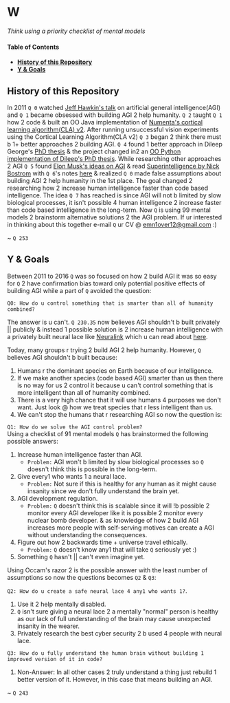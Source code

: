 # W

*Think using a priority checklist of mental models*  

#### Table of Contents
- **[History of this Repository](#history-of-this-repository)**
- **[Y & Goals](#y--goals)**

## History of this Repository

In 2011 `Q 0` watched [Jeff Hawkin's talk](https://www.ted.com/talks/jeff_hawkins_on_how_brain_science_will_change_computing) on artificial general intelligence(AGI) and `Q 1` became obsessed with building AGI 2 help humanity. `Q 2` taught `Q 1` how 2 code & built an OO Java implementation of [Numenta's cortical learning algorithm(CLA) v2](https://github.com/WalnutiQ/wAlnut/tree/MARK_II). After running unsuccessful vision experiments using the Cortical Learning Algorithm(CLA v2) `Q 3` began 2 think there must b 1+ better approaches 2 building AGI. `Q 4` found 1 better approach in Dileep George's [PhD thesis](https://github.com/WalnutiQ/papers/blob/master/Dileep_George_PGM/HowTheBrainMightWork.pdf) & the project changed in2 an [OO Python implementation of Dileep's PhD thesis](https://github.com/WalnutiQ/wAlnut/tree/MARK_III). While researching other approaches 2 AGI `Q 5` found [Elon Musk's ideas on AGI](https://youtu.be/h0962biiZa4)
& read [Superintelligence by Nick Bostrom](https://www.amazon.com/Superintelligence-Dangers-Strategies-Nick-Bostrom/dp/1501227742) with `Q 6`'s notes [here](https://github.com/WalnutiQ/wAlnut/issues/345) & realized `Q 0` made false assumptions about building AGI 2 help humanity in the 1st place. The goal changed 2 researching how 2 increase human 
intelligence faster than code based intelligence. The idea `Q 7` has reached is since AGI will not b limited by slow biological processes, it isn't possible 4 human intelligence 2 increase faster than code based intelligence in the long-term. Now `Q` is using 99 mental models 2 brainstorm alternative solutions 2 the AGI problem. If ur interested in thinking about this together e-mail `Q` ur CV @ emn1over12@gmail.com :)

~ `Q 253`

## Y & Goals
Between 2011 to 2016 `Q` was so focused on how 2 build AGI it was so easy for `Q` 2 have confirmation bias toward only potential positive effects of building AGI while a part of `Q` avoided the question:
  
`Q0: How do u control something that is smarter than all of humanity combined?`

The answer is u can't. `Q 230.35` now believes AGI shouldn't b built privately || publicly & instead 1 possible solution is 2 increase human intelligence with a privately built neural lace like [Neuralink](https://neuralink.com/) which u can read about [here](http://waitbutwhy.com/2017/04/neuralink.html). 

Today, many groups r trying 2 build AGI 2 help humanity. However, `Q` believes AGI shouldn't b built because:

1. Humans r the dominant species on Earth because of our intelligence.
2. If we make another species (code based AGI) smarter than us then there is no way for us 2 control it 
   because u can't control something that is more intelligent than all of humanity combined.
3. There is a very high chance that it will use humans 4 purposes we don't want. Just look @ how we treat species 
   that r less intelligent than us.
4. We can't stop the humans that r researching AGI so now the question is:

`Q1: How do we solve the AGI control problem?`  
Using a checklist of 91 mental models `Q` has brainstormed the following possible answers:

1. Increase human intelligence faster than AGI. 
   - `Problem:` AGI won't b limited by slow biological processes so `Q` doesn't think this is possible in the long-term. 
2. Give every1 who wants 1 a neural lace. 
   - `Problem:` Not sure if this is healthy for any human as it might cause insanity since we don't fully understand the brain yet. 
3. AGI development regulation.
   - `Problem:` `Q` doesn't think this is scalable since it will !b possible 2 monitor every AGI developer like it is possible 2 monitor every nuclear bomb developer. & as knowledge of how 2 build AGI increases more people with self-serving motives can create a AGI without understanding the consequences.
4. Figure out how 2 backwards time + universe travel ethically.
   - `Problem:` `Q` doesn't know any1 that will take `Q` seriously yet :) 
5. Something `Q` hasn't || can't even imagine yet. 

Using Occam's razor 2 is the possible answer with the least number of assumptions so now the questions becomes `Q2` & `Q3`:
  
`Q2: How do u create a safe neural lace 4 any1 who wants 1?`.

1. Use it 2 help mentally disabled. 
2. `Q` isn't sure giving a neural lace 2 a mentally "normal" person is healthy as our lack of full understanding of the brain may cause unexpected insanity in the wearer.
3. Privately research the best cyber security 2 b used 4 people with neural lace. 

`Q3: How do u fully understand the human brain without building 1 improved version of it in code?`

1. Non-Answer: In all other cases 2 truly understand a thing just rebuild 1 better version of it. However, in this case that means building an AGI. 

~ `Q 243`
